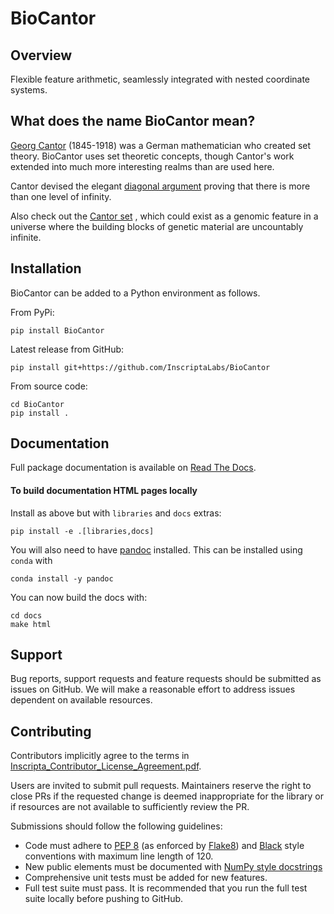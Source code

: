 # BioCantor

## Overview

Flexible feature arithmetic, seamlessly integrated with nested coordinate systems.

## What does the name BioCantor mean?

[Georg Cantor](https://en.wikipedia.org/wiki/Georg_Cantor) (1845-1918) 
was a German mathematician who created set theory. BioCantor uses set 
theoretic concepts, though Cantor's work extended into much more 
interesting realms than are used here.

Cantor devised the elegant [diagonal argument](https://en.wikipedia.org/wiki/Cantor%27s_diagonal_argument) 
proving that there is more than one level of infinity.

Also check out the [Cantor set](https://en.wikipedia.org/wiki/Cantor_set)
, which could exist as a genomic feature in a universe where the 
building blocks of genetic material are uncountably infinite.

## Installation

BioCantor can be added to a Python environment as follows.

From PyPi:

```
pip install BioCantor
```

Latest release from GitHub:

```
pip install git+https://github.com/InscriptaLabs/BioCantor
```

From source code:

```
cd BioCantor
pip install .
```
## Documentation

Full package documentation is available on [Read The Docs](https://biocantor.readthedocs.io/en/latest/).

#### To build documentation HTML pages locally

Install as above but with `libraries` and `docs` extras:

```
pip install -e .[libraries,docs]
```

You will also need to have [pandoc](https://pandoc.org/) installed. This can
be installed using `conda` with

```
conda install -y pandoc
```

You can now build the docs with:

```
cd docs
make html
```

## Support

Bug reports, support requests and feature requests should be submitted 
as issues on GitHub. We will make a reasonable effort to address issues 
dependent on available resources.

## Contributing

Contributors implicitly agree to the terms in [Inscripta_Contributor_License_Agreement.pdf](https://github.com/InscriptaLabs/biocantor/blob/master/Inscripta_Contributor_License_Agreement.pdf).

Users are invited to submit pull requests. Maintainers reserve the right 
to close PRs if the requested change is deemed inappropriate for the 
library or if resources are not available to sufficiently review the PR.

Submissions should follow the following guidelines:

- Code must adhere to [PEP 8](https://www.python.org/dev/peps/pep-0008/) 
(as enforced by [Flake8](https://flake8.pycqa.org/en/latest/)) and 
[Black](https://pypi.org/project/black/) style conventions with maximum 
line length of 120.
- New public elements must be documented with [NumPy style docstrings](https://numpydoc.readthedocs.io/en/latest/format.html)
- Comprehensive unit tests must be added for new features.
- Full test suite must pass. It is recommended that you run the full test suite locally before pushing to GitHub.